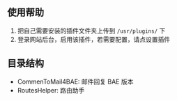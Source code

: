 ## 使用帮助 ##

 1. 把自己需要安装的插件文件夹上传到 `/usr/plugins/` 下
 2. 登录网站后台，启用该插件，若需要配置，请点设置插件

## 目录结构 ##

 - CommenToMail4BAE: 邮件回复 BAE 版本
 - RoutesHelper: 路由助手
